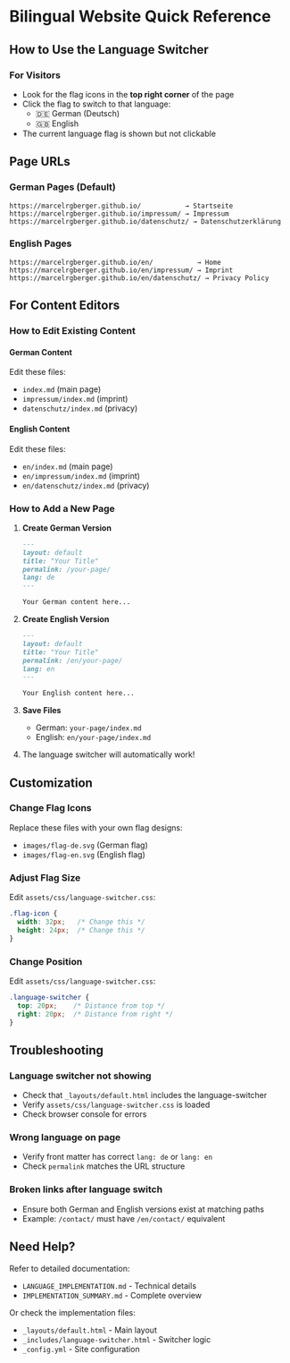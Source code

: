 # Bilingual Website Quick Reference

## How to Use the Language Switcher

### For Visitors
- Look for the flag icons in the **top right corner** of the page
- Click the flag to switch to that language:
  - 🇩🇪 German (Deutsch)
  - 🇬🇧 English
- The current language flag is shown but not clickable

## Page URLs

### German Pages (Default)
```
https://marcelrgberger.github.io/           → Startseite
https://marcelrgberger.github.io/impressum/ → Impressum
https://marcelrgberger.github.io/datenschutz/ → Datenschutzerklärung
```

### English Pages
```
https://marcelrgberger.github.io/en/           → Home
https://marcelrgberger.github.io/en/impressum/ → Imprint
https://marcelrgberger.github.io/en/datenschutz/ → Privacy Policy
```

## For Content Editors

### How to Edit Existing Content

#### German Content
Edit these files:
- `index.md` (main page)
- `impressum/index.md` (imprint)
- `datenschutz/index.md` (privacy)

#### English Content
Edit these files:
- `en/index.md` (main page)
- `en/impressum/index.md` (imprint)
- `en/datenschutz/index.md` (privacy)

### How to Add a New Page

1. **Create German Version**
   ```markdown
   ---
   layout: default
   title: "Your Title"
   permalink: /your-page/
   lang: de
   ---
   
   Your German content here...
   ```

2. **Create English Version**
   ```markdown
   ---
   layout: default
   title: "Your Title"
   permalink: /en/your-page/
   lang: en
   ---
   
   Your English content here...
   ```

3. **Save Files**
   - German: `your-page/index.md`
   - English: `en/your-page/index.md`

4. The language switcher will automatically work!

## Customization

### Change Flag Icons
Replace these files with your own flag designs:
- `images/flag-de.svg` (German flag)
- `images/flag-en.svg` (English flag)

### Adjust Flag Size
Edit `assets/css/language-switcher.css`:
```css
.flag-icon {
  width: 32px;   /* Change this */
  height: 24px;  /* Change this */
}
```

### Change Position
Edit `assets/css/language-switcher.css`:
```css
.language-switcher {
  top: 20px;    /* Distance from top */
  right: 20px;  /* Distance from right */
}
```

## Troubleshooting

### Language switcher not showing
- Check that `_layouts/default.html` includes the language-switcher
- Verify `assets/css/language-switcher.css` is loaded
- Check browser console for errors

### Wrong language on page
- Verify front matter has correct `lang: de` or `lang: en`
- Check `permalink` matches the URL structure

### Broken links after language switch
- Ensure both German and English versions exist at matching paths
- Example: `/contact/` must have `/en/contact/` equivalent

## Need Help?

Refer to detailed documentation:
- `LANGUAGE_IMPLEMENTATION.md` - Technical details
- `IMPLEMENTATION_SUMMARY.md` - Complete overview

Or check the implementation files:
- `_layouts/default.html` - Main layout
- `_includes/language-switcher.html` - Switcher logic
- `_config.yml` - Site configuration
